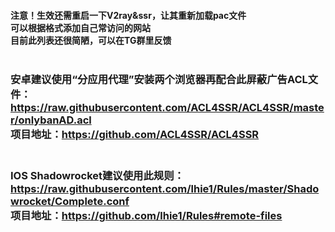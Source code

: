 #### 注意！生效还需重启一下V2ray&ssr，让其重新加载pac文件<br>可以根据格式添加自己常访问的网站<br>目前此列表还很简陋，可以在TG群里反馈<br><br>

### 安卓建议使用“分应用代理”安装两个浏览器再配合此屏蔽广告ACL文件：https://raw.githubusercontent.com/ACL4SSR/ACL4SSR/master/onlybanAD.acl<br>项目地址：https://github.com/ACL4SSR/ACL4SSR<br><br>
### IOS Shadowrocket建议使用此规则：https://raw.githubusercontent.com/lhie1/Rules/master/Shadowrocket/Complete.conf <br>项目地址：https://github.com/lhie1/Rules#remote-files


